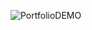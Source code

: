 ![PortfolioDEMO](https://github.com/thahertech/Developer-Portfolio/assets/67804374/a6ad430d-e040-49bb-97f7-c63e7885f0ca)

